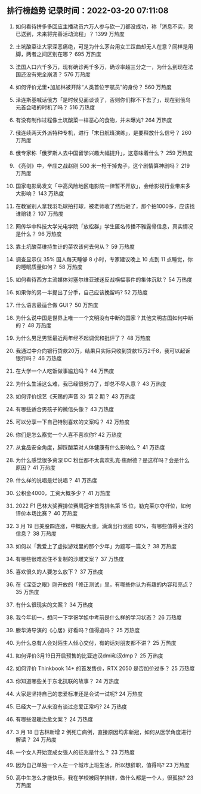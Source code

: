 
## 排行榜趋势 记录时间：2022-03-20 07:11:08
  
  1. 如何看待拼多多回应主播动员六万人参与砍一刀都没成功，称「消息不实，货已送到，未来将完善活动流程」？ 1399 万热度
    
  2. 土坑酸菜让大家深恶痛绝，可是为什么茅台用女工踩曲却无人在意？同样是用脚，两者之间区别在哪？ 695 万热度
    
  3. 法国人口六千多万，现有确诊两千多万，确诊率超三分之一，为什么到现在法国还没有完全崩溃？ 576 万热度
    
  4. 如何评价尤里•加加林被开除“人类首位宇航员”的身份？ 560 万热度
    
  5. 泽连斯基喊话俄方「是时候见面谈谈了，否则你们撑不下去了」，现在到俄乌元首会晤的时机了吗？ 516 万热度
    
  6. 有没有制作过程像土坑酸菜一样恶心的食物，并未曝光? 264 万热度
    
  7. 俄连续两天外派特种专机，进行「末日航班演练」，是要释放什么信号？ 260 万热度
    
  8. 俄专家称「俄罗斯人去中国留学兴趣大幅提升」，这意味着什么？ 259 万热度
    
  9. 《亮剑》中，辛庄之战赵刚 500 米一枪干掉鬼子，这个剧情算神剧吗？ 219 万热度
    
  10. 国家电影局发文「中高风险地区电影院一律暂不开放」，会给影视行业带来多大影响？ 143 万热度
    
  11. 在教室别人拿我羽毛球拍打球，被老师收了然后砸了，那个拍1000多，应该找谁赔钱？ 107 万热度
    
  12. 网传华中科技大学光电学院「放松群」学生匿名传播不雅露骨信息，真实情况是什么？ 96 万热度
    
  13. 靠土坑酸菜维持生计的菜农该何去何从？ 59 万热度
    
  14. 调查显示仅 35% 国人每天睡够 8 小时，专家建议晚上 10 点到 11 点睡觉，你的睡眠质量如何？ 58 万热度
    
  15. 如何看待西方主流媒体对塞尔维亚球迷反战横幅事件的集体沉默？ 54 万热度
    
  16. 如果你的另一半提出了分手，自己应该挽留吗? 52 万热度
    
  17. 什么语言最适合做 GUI？ 50 万热度
    
  18. 为什么说中国是世界上唯一一个文明没有中断的国家？其他文明古国如何中断的？ 48 万热度
    
  19. 为什么男足男篮最近两年经不起调侃和批评了？ 48 万热度
    
  20. 我通过中介向银行贷款20万，结果只实际只收到贷款15万2千8，我可以起诉银行吗？ 46 万热度
    
  21. 在大学一个人吃饭做事尴尬吗？ 44 万热度
    
  22. 为什么生活这么难，我已经很努力了，却总不尽人意？ 43 万热度
    
  23. 如何评价综艺《天赐的声音 3》第 2 期？ 43 万热度
    
  24. 有哪些适合男孩子的微信头像？ 43 万热度
    
  25. 可以分享一下自己特别喜欢的文案吗？ 42 万热度
    
  26. 你们是怎么察觉一个人喜不喜欢你? 42 万热度
    
  27. 从食品安全角度，脚踩酸菜对人体健康有什么影响么？ 41 万热度
    
  28. 为什么感觉很多资深 DC 粉丝都不太喜欢扎克·施耐德？是这样吗？会是什么原因？ 41 万热度
    
  29. 什么样的说唱是烂说唱？ 41 万热度
    
  30. 公积金4000，工资大概多少？ 41 万热度
    
  31. 2022 F1 巴林大奖赛排位赛周冠宇首秀排名第 15 位，勒克莱尔夺杆位，如何评价本场比赛？ 40 万热度
    
  32. 3 月 19 日美股四连涨，中概股大涨，滴滴出行涨逾 60%，有哪些值得关注的信息？ 38 万热度
    
  33. 如何以「我爱上了虚拟游戏里的那个少年」为题写一篇文？ 38 万热度
    
  34. 有哪些很难忍住不复制的沙雕文案？ 37 万热度
    
  35. 喜欢很久的人要怎么放下？ 37 万热度
    
  36. 在《深空之眼》刚开放的「修正测试」里，有哪些你认为有趣的内容和亮点？ 35 万热度
    
  37. 有什么很现实的文案？ 34 万热度
    
  38. 我今年初一，想问一下学哥学姐中考前是什么样的学习状态？ 26 万热度
    
  39. 滕华涛导演的《心居》好看吗？值得追吗？ 25 万热度
    
  40. 为什么总有人会对陌生人倾心交付，有的话对朋友都不讲？ 25 万热度
    
  41. 如何评价3月19日开启预售的比亚迪汉dmi和汉dmp？ 25 万热度
    
  42. 如何评价 Thinkbook 14+ 的首发售价，RTX 2050 是否加价过多？ 25 万热度
    
  43. 你知道哪些关于东北抗联的故事？ 24 万热度
    
  44. 大家是坚持自己的恋爱标准还是会试一试呢? 24 万热度
    
  45. 已经大一了从来没有谈过恋爱正常吗? 24 万热度
    
  46. 有哪些温暖治愈文案？ 24 万热度
    
  47. 3 月 18 日吉林新增 2 例死亡病例，直接原因均非新冠，如何从医学角度进行解读？ 24 万热度
    
  48. 一个女人开始变成女强人的征兆是什么？ 23 万热度
    
  49. 因为自己单独一个人在一个城市上班生活，所以想辞职，值得吗? 23 万热度
    
  50. 高中生怎么才能快乐，我在学校被同学排挤，做什么都是一个人，很孤独? 23 万热度
    